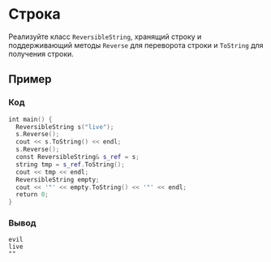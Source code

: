 # Строка

Реализуйте класс `ReversibleString`, хранящий строку и поддерживающий методы `Reverse` для переворота строки и `ToString` для получения строки.
## Пример

### Код
```c++
int main() {
  ReversibleString s("live");
  s.Reverse();
  cout << s.ToString() << endl;
  s.Reverse();
  const ReversibleString& s_ref = s;
  string tmp = s_ref.ToString();
  cout << tmp << endl;
  ReversibleString empty;
  cout << '"' << empty.ToString() << '"' << endl;
  return 0;
}
```
### Вывод
```
evil
live
""
```